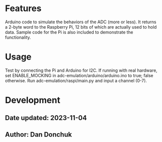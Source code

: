 # Features
Arduino code to simulate the behaviors of the ADC (more or less). It returns a 2-byte word to the Raspberry Pi, 12 bits of which are actually used to hold data. Sample code for the Pi is also included to demonstrate the functionality.

# Usage
Test by connecting the Pi and Arduino for I2C. If running with real hardware, set ENABLE_MOCKING in adc-emulation/arduino/arduino.ino to true; false otherwise. Run adc-emulation/raspi/main.py and input a channel (0-7).

# Development
## Date updated: 2023-11-04
## Author: Dan Donchuk